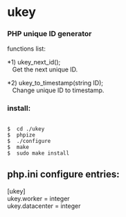 ukey
====

<h3>PHP unique ID generator</h3>

functions list:<br />

*1) ukey_next_id();<br />
&nbsp;&nbsp;&nbsp;Get the next unique ID.<br />

*2) ukey_to_timestamp(string ID);<br />
&nbsp;&nbsp;&nbsp;Change unique ID to timestamp.<br />


<h3>install:</h3>
<pre><code>
$  cd ./ukey
$  phpize
$  ./configure
$  make
$  sudo make install
</code></pre>


php.ini configure entries:
--------------------------
[ukey]<br />
ukey.worker = integer<br />
ukey.datacenter = integer<br />

